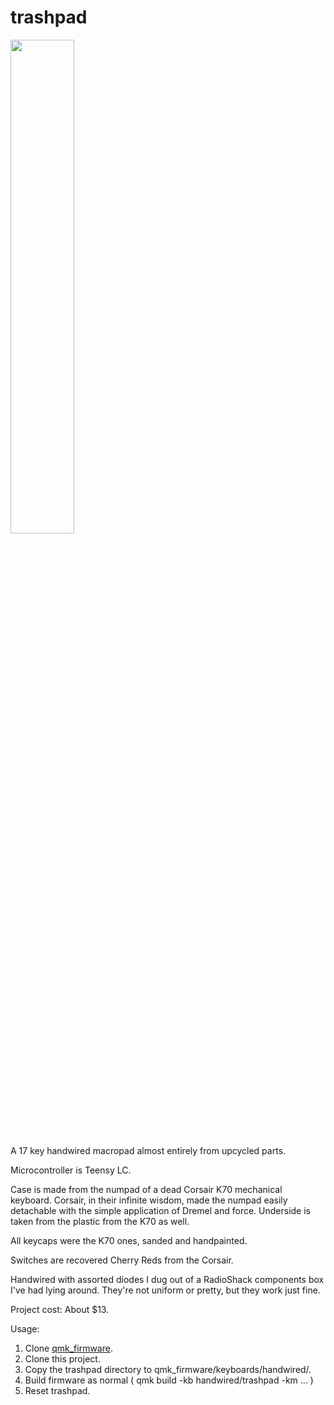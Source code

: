 # trashpad

<img src="https://i.redd.it/ri45sdepm4j21.jpg" width="45%"></img> 

A 17 key handwired macropad almost entirely from upcycled parts.

Microcontroller is Teensy LC.

Case is made from the numpad of a dead Corsair K70 mechanical keyboard. Corsair, in their infinite wisdom, made the numpad easily detachable with the simple application of Dremel and force. Underside is taken from the plastic from the K70 as well.

All keycaps were the K70 ones, sanded and handpainted.

Switches are recovered Cherry Reds from the Corsair.

Handwired with assorted diodes I dug out of a RadioShack components box I've had lying around.  They're not uniform or pretty, but they work just fine.

Project cost: About $13.

Usage:  
1. Clone [qmk_firmware](https://github.com/qmk/qmk_firmware).  
2. Clone this project.
3. Copy the trashpad directory to qmk_firmware/keyboards/handwired/.
4. Build firmware as normal ( qmk build -kb handwired/trashpad -km ... )
5. Reset trashpad.

